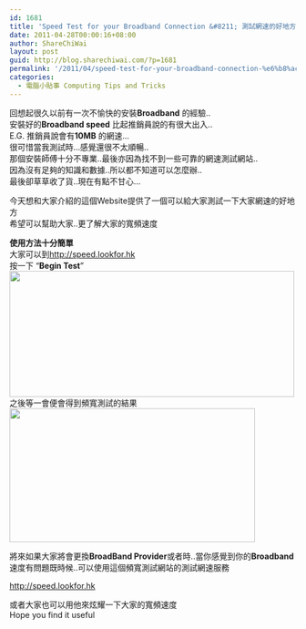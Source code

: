 ```yaml
---
id: 1681
title: 'Speed Test for your Broadband Connection &#8211; 測試網速的好地方 speed.lookfor.hk'
date: 2011-04-28T00:00:16+08:00
author: ShareChiWai
layout: post
guid: http://blog.sharechiwai.com/?p=1681
permalink: '/2011/04/speed-test-for-your-broadband-connection-%e6%b8%ac%e8%a9%a6%e7%b6%b2%e9%80%9f%e7%9a%84%e5%a5%bd%e5%9c%b0%e6%96%b9-speed-lookfor-hk/'
categories:
  - 電腦小貼事 Computing Tips and Tricks
---
```

回想起很久以前有一次不愉快的安裝**Broadband** 的經驗..  
安裝好的**Broadband speed** 比起推銷員說的有很大出入..  
E.G. 推銷員說會有**10MB** 的網速&#8230;  
很可惜當我測試時&#8230;感覺還很不太順暢..  
那個安裝師傅十分不專業..最後亦因為找不到一些可靠的網速測試網站..  
因為沒有足夠的知識和數據..所以都不知道可以怎麼辦..  
最後卻草草收了貨..現在有點不甘心&#8230;

今天想和大家介紹的這個Website提供了一個可以給大家測試一下大家網速的好地方  
希望可以幫助大家..更了解大家的寬頻速度

**使用方法十分簡單**  
大家可以到<a title="speed.lookfor.hk 頻寬測試網站" href="http://speed.lookfor.hk/" target="_blank">http://speed.lookfor.hk</a>  
按一下 &#8220;**Begin Test**&#8221;  
[<img class="alignnone" title="Speed Test LookFor.HK Begin Test" src="https://i1.wp.com/farm6.static.flickr.com/5307/5662039437_69f7c58c8a.jpg?resize=500%2C221" alt="" width="500" height="221" data-recalc-dims="1" />](https://i1.wp.com/farm6.static.flickr.com/5307/5662039437_69f7c58c8a.jpg)  
之後等一會便會得到頻寬測試的結果  
[<img class="alignnone" title="Speed Test Result" src="https://i1.wp.com/farm6.static.flickr.com/5301/5662608848_82fc408370.jpg?resize=431%2C235" alt="" width="431" height="235" data-recalc-dims="1" />](https://i1.wp.com/farm6.static.flickr.com/5301/5662608848_82fc408370.jpg)

將來如果大家將會更換**BroadBand Provider**或者時..當你感覺到你的**Broadband**速度有問題既時候..可以使用這個頻寬測試網站的測試網速服務

<a title="speed.lookfor.hk 頻寬測試網站" href="http://speed.lookfor.hk" target="_blank">http://speed.lookfor.hk</a>

或者大家也可以用他來炫耀一下大家的寬頻速度  
Hope you find it useful